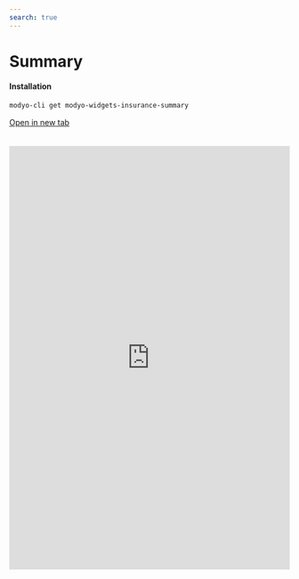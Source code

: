 ```yaml
---
search: true
---
```


# Summary <Badge text="Beta" type="warn"/> 

#### Installation

```bash
modyo-cli get modyo-widgets-insurance-summary
```

[Open in new tab](https://widgets.modyo.com/insurance/retail/summary)

<iframe id="widgetFrame" src="https://widgets.modyo.com/insurance/retail/summary" width="100%" frameBorder="0" style="min-height:762px;overflow:auto;margin-top:20px;"/>

| Feature | Description |
| ------------- | ----------- |
